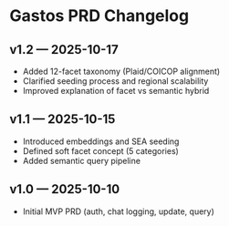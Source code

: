 # Gastos PRD Changelog

## v1.2 — 2025-10-17
- Added 12-facet taxonomy (Plaid/COICOP alignment)
- Clarified seeding process and regional scalability
- Improved explanation of facet vs semantic hybrid

## v1.1 — 2025-10-15
- Introduced embeddings and SEA seeding
- Defined soft facet concept (5 categories)
- Added semantic query pipeline

## v1.0 — 2025-10-10
- Initial MVP PRD (auth, chat logging, update, query)
